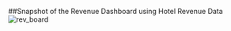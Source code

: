 ##Snapshot of the Revenue Dashboard using Hotel Revenue Data
![rev_board](https://user-images.githubusercontent.com/97033400/148530179-c661fac6-720f-4801-b97f-0e3b2b9377ea.jpg)

